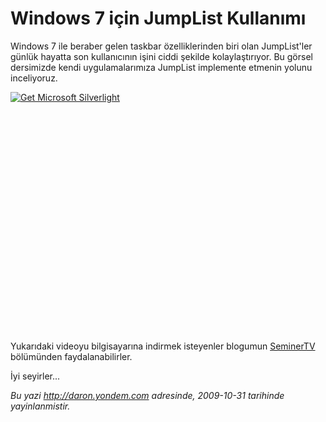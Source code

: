 # Windows 7 için JumpList Kullanımı
Windows 7 ile beraber gelen taskbar özelliklerinden biri olan
JumpList'ler günlük hayatta son kullanıcının işini ciddi şekilde
kolaylaştırıyor. Bu görsel dersimizde kendi uygulamalarımıza JumpList
implemente etmenin yolunu inceliyoruz.

<div style="width:512px;height:384px;">

[![Get Microsoft
Silverlight](http://go2.microsoft.com/fwlink/?LinkId=108181)](http://go2.microsoft.com/fwlink/?LinkID=124807)

</div>

Yukarıdaki videoyu bilgisayarına indirmek isteyenler blogumun
[SeminerTV](http://daron.yondem.com/tr/formatpage.aspx?path=seminertv.format.html#GorselDersler)
bölümünden faydalanabilirler.

İyi seyirler...



*Bu yazi http://daron.yondem.com adresinde, 2009-10-31 tarihinde yayinlanmistir.*
